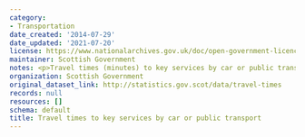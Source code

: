 ```yaml
---
category:
- Transportation
date_created: '2014-07-29'
date_updated: '2021-07-20'
license: https://www.nationalarchives.gov.uk/doc/open-government-licence/version/3/
maintainer: Scottish Government
notes: <p>Travel times (minutes) to key services by car or public transport</p>
organization: Scottish Government
original_dataset_link: http://statistics.gov.scot/data/travel-times
records: null
resources: []
schema: default
title: Travel times to key services by car or public transport
---
```

